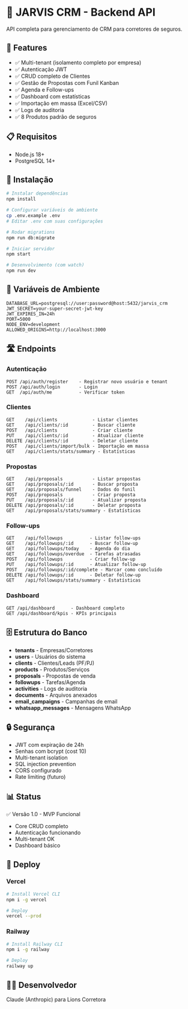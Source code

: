 # 🦁 JARVIS CRM - Backend API

API completa para gerenciamento de CRM para corretores de seguros.

## 🚀 Features

- ✅ Multi-tenant (isolamento completo por empresa)
- ✅ Autenticação JWT
- ✅ CRUD completo de Clientes
- ✅ Gestão de Propostas com Funil Kanban
- ✅ Agenda e Follow-ups
- ✅ Dashboard com estatísticas
- ✅ Importação em massa (Excel/CSV)
- ✅ Logs de auditoria
- ✅ 8 Produtos padrão de seguros

## 📋 Requisitos

- Node.js 18+
- PostgreSQL 14+

## 🔧 Instalação

```bash
# Instalar dependências
npm install

# Configurar variáveis de ambiente
cp .env.example .env
# Editar .env com suas configurações

# Rodar migrations
npm run db:migrate

# Iniciar servidor
npm start

# Desenvolvimento (com watch)
npm run dev
```

## 📝 Variáveis de Ambiente

```env
DATABASE_URL=postgresql://user:password@host:5432/jarvis_crm
JWT_SECRET=your-super-secret-jwt-key
JWT_EXPIRES_IN=24h
PORT=5000
NODE_ENV=development
ALLOWED_ORIGINS=http://localhost:3000
```

## 🛣️ Endpoints

### Autenticação

```
POST /api/auth/register    - Registrar novo usuário e tenant
POST /api/auth/login       - Login
GET  /api/auth/me          - Verificar token
```

### Clientes

```
GET    /api/clients             - Listar clientes
GET    /api/clients/:id         - Buscar cliente
POST   /api/clients             - Criar cliente
PUT    /api/clients/:id         - Atualizar cliente
DELETE /api/clients/:id         - Deletar cliente
POST   /api/clients/import/bulk - Importação em massa
GET    /api/clients/stats/summary - Estatísticas
```

### Propostas

```
GET    /api/proposals           - Listar propostas
GET    /api/proposals/:id       - Buscar proposta
GET    /api/proposals/funnel    - Dados do funil
POST   /api/proposals           - Criar proposta
PUT    /api/proposals/:id       - Atualizar proposta
DELETE /api/proposals/:id       - Deletar proposta
GET    /api/proposals/stats/summary - Estatísticas
```

### Follow-ups

```
GET    /api/followups          - Listar follow-ups
GET    /api/followups/:id      - Buscar follow-up
GET    /api/followups/today    - Agenda do dia
GET    /api/followups/overdue  - Tarefas atrasadas
POST   /api/followups          - Criar follow-up
PUT    /api/followups/:id      - Atualizar follow-up
POST   /api/followups/:id/complete - Marcar como concluído
DELETE /api/followups/:id      - Deletar follow-up
GET    /api/followups/stats/summary - Estatísticas
```

### Dashboard

```
GET /api/dashboard      - Dashboard completo
GET /api/dashboard/kpis - KPIs principais
```

## 🗄️ Estrutura do Banco

- **tenants** - Empresas/Corretores
- **users** - Usuários do sistema
- **clients** - Clientes/Leads (PF/PJ)
- **products** - Produtos/Serviços
- **proposals** - Propostas de venda
- **followups** - Tarefas/Agenda
- **activities** - Logs de auditoria
- **documents** - Arquivos anexados
- **email_campaigns** - Campanhas de email
- **whatsapp_messages** - Mensagens WhatsApp

## 🔒 Segurança

- JWT com expiração de 24h
- Senhas com bcrypt (cost 10)
- Multi-tenant isolation
- SQL injection prevention
- CORS configurado
- Rate limiting (futuro)

## 📊 Status

✅ Versão 1.0 - MVP Funcional
- Core CRUD completo
- Autenticação funcionando
- Multi-tenant OK
- Dashboard básico

## 🚀 Deploy

### Vercel

```bash
# Install Vercel CLI
npm i -g vercel

# Deploy
vercel --prod
```

### Railway

```bash
# Install Railway CLI
npm i -g railway

# Deploy
railway up
```

## 👨‍💻 Desenvolvedor

Claude (Anthropic) para Lions Corretora
